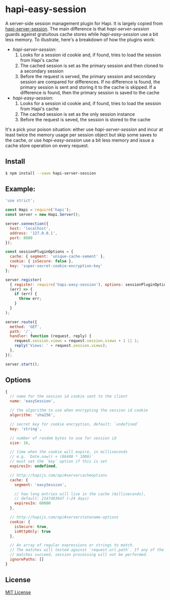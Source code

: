 # hapi-easy-session

A server-side session management plugin for Hapi. It is largely copied from
[hapi-server-session](https://github.com/btmorex/hapi-server-session). The main
difference is that *hapi-server-session* guards against gratuitous cache stores
while *hapi-easy-session* use a bit less memory. To illustrate, here's a
breakdown of how the plugins work:

+ *hapi-server-session*:
    1. Looks for a session id cookie and, if found, tries to load the session
       from Hapi's cache
    2. The cached session is set as the primary session and then cloned to a
       secondary session
    3. Before the request is served, the primary session and secondary session
       are compared for differences. If no difference is found, the primary
       session is sent and storing it to the cache is skipped. If a difference
       is found, then the primary session is saved to the cache
+ *hapi-easy-session*:
    1. Looks for a session id cookie and, if found, tries to load the session
       from Hapi's cache
    2. The cached session is set as the only session instance
    3. Before the request is seved, the session is stored to the cache

It's a pick your poison situation: either use *hapi-server-session* and incur
at least twice the memory usage per session object but skip some saves to the
cache, or use *hapi-easy-session* use a bit less memory and issue a cache
store operation on every request.

## Install

```bash
$ npm install --save hapi-server-session
```

## Example:

```javascript
'use strict';

const Hapi = require('hapi');
const server = new Hapi.Server();

server.connection({
  host: 'localhost',
  address: '127.0.0.1',
  port: 8080
});

const sessionPluginOptions = {
  cache: { segment: 'unique-cache-sement' },
  cookie: { isSecure: false },
  key: 'super-secret-cookie-encryption-key'
};

server.register(
  { register: require('hapi-easy-session'), options: sessionPluginOptions },
  (err) => {
    if (err) {
      throw err;
    }
  }
);

server.route({
  method: 'GET',
  path: '/',
  handler: function (request, reply) {
    request.session.views = request.session.views + 1 || 1;
    reply('Views: ' + request.session.views);
  },
});

server.start();
```

## Options

```javascript
{
  // name for the session id cookie sent to the client
  name: 'easySession',

  // the algorithm to use when encrypting the session id cookie
  algorithm: 'sha256',

  // secret key for cookie encryption, default: `undefined`
  key: 'string',

  // number of random bytes to use for session id
  size: 16,

  // time when the cookie will expire, in milliseconds
  // e.g. `Date.now() + (86400 * 1000)`
  // must set the `key` option if this is set
  expiresIn: undefined,

  // http://hapijs.com/api#servercacheoptions
  cache: {
    segment: 'easySession',

    // how long entries will live in the cache (milliseconds),
    // default: 2147483647 (~24 days)
    expiresIn: 60000
  },

  // http://hapijs.com/api#serverstatename-options
  cookie: {
    isSecure: true,
    isHttpOnly: true
  },

  // An array of regular expressions or strings to match.
  // The matches will tested against `request.url.path`. If any of the
  // matches succeed, session processing will not be performed.
  ignorePaths: []
}
```

## License

[MIT License](http://jsumners.mit-license.org/)
